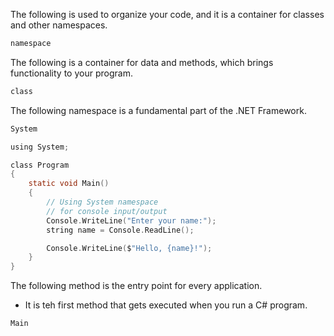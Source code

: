 The following is used to organize your code, and it is a container for classes and other namespaces.

```c
namespace
```

The following is a container for data and methods, which brings functionality to your program.

```c
class
```

The following namespace is a fundamental part of the .NET Framework.

```c
System
```

```c
using System;

class Program
{
    static void Main()
    {
        // Using System namespace
        // for console input/output
        Console.WriteLine("Enter your name:");
        string name = Console.ReadLine();

        Console.WriteLine($"Hello, {name}!");
    }
}
```

The following method is the entry point for every application.

- It is teh first method that gets executed when you run a C# program.

```c
Main
```



